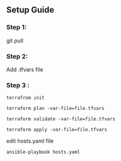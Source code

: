## Setup Guide

### Step 1: 
git pull

### Step 2: 
Add .tfvars file

### Step 3 :
```terrafrom init ```

```terraform plan -var-file=file.tfvars```

```terraform validate -var-file=file.tfvars```

```terraform apply -var-file=file.tfvars```

edit hosts.yaml file

```ansible-playbook hosts.yaml```
